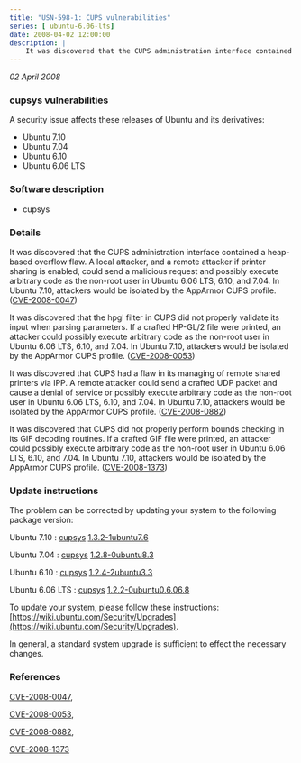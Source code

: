 ```yaml
---
title: "USN-598-1: CUPS vulnerabilities"
series: [ ubuntu-6.06-lts]
date: 2008-04-02 12:00:00
description: |
    It was discovered that the CUPS administration interface contained a heap- based overflow flaw. A local attacker, and a remote attacker if printer sharing is enabled, could send a malicious request and possibly execute arbitrary code as the non-root user in Ubuntu 6.06 LTS, 6.10, and 7.04. In Ubuntu 7.10, attackers would be isolated by the AppArmor CUPS profile. ([CVE-2008-0047](http://people.ubuntu.com/~ubuntu-security/cve/CVE-2008-0047))
--- 
```

 
 

*02 April 2008*

### cupsys vulnerabilities

A security issue affects these releases of Ubuntu and its derivatives:

* Ubuntu 7.10
* Ubuntu 7.04
* Ubuntu 6.10
* Ubuntu 6.06 LTS

### Software description

* cupsys 

### Details

It was discovered that the CUPS administration interface contained a heap- based overflow flaw. A local attacker, and a remote attacker if printer sharing is enabled, could send a malicious request and possibly execute arbitrary code as the non-root user in Ubuntu 6.06 LTS, 6.10, and 7.04. In Ubuntu 7.10, attackers would be isolated by the AppArmor CUPS profile. ([CVE-2008-0047](http://people.ubuntu.com/~ubuntu-security/cve/CVE-2008-0047))

It was discovered that the hpgl filter in CUPS did not properly validate its input when parsing parameters. If a crafted HP-GL/2 file were printed, an attacker could possibly execute arbitrary code as the non-root user in Ubuntu 6.06 LTS, 6.10, and 7.04. In Ubuntu 7.10, attackers would be isolated by the AppArmor CUPS profile. ([CVE-2008-0053](http://people.ubuntu.com/~ubuntu-security/cve/CVE-2008-0053))

It was discovered that CUPS had a flaw in its managing of remote shared printers via IPP. A remote attacker could send a crafted UDP packet and cause a denial of service or possibly execute arbitrary code as the non-root user in Ubuntu 6.06 LTS, 6.10, and 7.04. In Ubuntu 7.10, attackers would be isolated by the AppArmor CUPS profile. ([CVE-2008-0882](http://people.ubuntu.com/~ubuntu-security/cve/CVE-2008-0882))

It was discovered that CUPS did not properly perform bounds checking in its GIF decoding routines. If a crafted GIF file were printed, an attacker could possibly execute arbitrary code as the non-root user in Ubuntu 6.06 LTS, 6.10, and 7.04. In Ubuntu 7.10, attackers would be isolated by the AppArmor CUPS profile. ([CVE-2008-1373](http://people.ubuntu.com/~ubuntu-security/cve/CVE-2008-1373)) 

### Update instructions

The problem can be corrected by updating your system to the following package version:

Ubuntu 7.10
 : [cupsys](https://launchpad.net/ubuntu/+source/cupsys) <span> [1.3.2-1ubuntu7.6](https://launchpad.net/ubuntu/+source/cupsys/1.3.2-1ubuntu7.6) </span> 

Ubuntu 7.04
 : [cupsys](https://launchpad.net/ubuntu/+source/cupsys) <span> [1.2.8-0ubuntu8.3](https://launchpad.net/ubuntu/+source/cupsys/1.2.8-0ubuntu8.3) </span> 

Ubuntu 6.10
 : [cupsys](https://launchpad.net/ubuntu/+source/cupsys) <span> [1.2.4-2ubuntu3.3](https://launchpad.net/ubuntu/+source/cupsys/1.2.4-2ubuntu3.3) </span> 

Ubuntu 6.06 LTS
 : [cupsys](https://launchpad.net/ubuntu/+source/cupsys) <span> [1.2.2-0ubuntu0.6.06.8](https://launchpad.net/ubuntu/+source/cupsys/1.2.2-0ubuntu0.6.06.8) </span> 

To update your system, please follow these instructions: [https://wiki.ubuntu.com/Security/Upgrades](https://wiki.ubuntu.com/Security/Upgrades).

In general, a standard system upgrade is sufficient to effect the necessary changes. 

### References

 
 [CVE-2008-0047](http://people.ubuntu.com/~ubuntu-security/cve/CVE-2008-0047), 

 [CVE-2008-0053](http://people.ubuntu.com/~ubuntu-security/cve/CVE-2008-0053), 

 [CVE-2008-0882](http://people.ubuntu.com/~ubuntu-security/cve/CVE-2008-0882), 

 [CVE-2008-1373](http://people.ubuntu.com/~ubuntu-security/cve/CVE-2008-1373)
 

